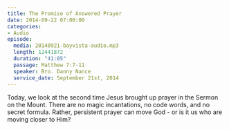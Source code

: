 ```yaml
---
title: The Promise of Answered Prayer
date: 2014-09-22 07:00:00
categories:
- Audio
episode:
  media: 20140921-bayvista-audio.mp3
  length: 12441872
  duration: "41:05"
  passage: Matthew 7:7-11
  speaker: Bro. Danny Nance
  service_date: September 21st, 2014
---
```

Today, we look at the second time Jesus brought up prayer in the Sermon on the Mount. There are no magic incantations, no code words, and no secret formula. Rather, persistent prayer can move God - or is it us who are moving closer to Him?